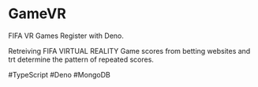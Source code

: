 # GameVR
FIFA VR Games Register with Deno.

Retreiving FIFA VIRTUAL REALITY Game scores from betting websites and trt determine the pattern of repeated scores.

#TypeScript #Deno #MongoDB
